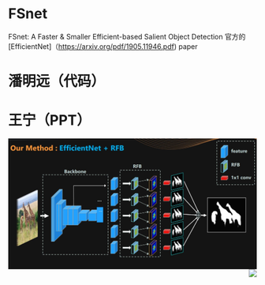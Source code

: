 # FSnet
FSnet: A Faster &amp; Smaller Efficient-based  Salient Object Detection
官方的[EfficientNet]（https://arxiv.org/pdf/1905.11946.pdf)  paper
# 潘明远（代码）
# 王宁（PPT）
<img align="right" src="https://github.com/DeepBrainsMe/FSnet/blob/master/pipline.JPG">
<img align="right" src="https://github.com/ruinmessi/RFBNet/blob/master/doc/RFB.png">
